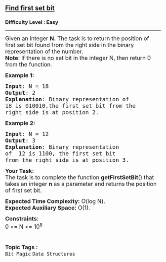 <h2><a href="https://practice.geeksforgeeks.org/problems/find-first-set-bit-1587115620/1">Find first set bit</a></h2><h3>Difficulty Level : Easy</h3><hr><div class="problems_problem_content__Xm_eO"><p><span style="font-size:18px">Given an integer&nbsp;<strong>N.</strong> The task is to return the position of first set bit found from the right side in the binary representation of the number.<br>
<strong>Note</strong>: If there is no set bit in the integer N, then return 0 from the function.&nbsp;&nbsp;</span></p>

<p><span style="font-size:18px"><strong>Example 1:</strong></span></p>

<pre><span style="font-size:18px"><strong>Input</strong>: N = 18
<strong>Output</strong>: 2
<strong>Explanation</strong>: Binary representation of 
18 is 010010,the first set bit from the 
right side is at position 2.</span></pre>

<p><span style="font-size:18px"><strong>Example 2:</strong></span></p>

<pre><span style="font-size:18px"><strong>Input</strong>: N = 12 
<strong>Output</strong>: 3 
<strong>Explanation</strong>: Binary representation 
of  12 is 1100, the first set bit 
from the right side is at position 3.</span></pre>

<p><span style="font-size:18px"><strong>Your Task:</strong><br>
The task is to complete the function <strong>getFirstSetBit</strong>() that takes an integer&nbsp;<strong>n</strong>&nbsp;as a&nbsp;parameter and returns<strong> </strong>the<strong>&nbsp;</strong>position of first set bit.</span></p>

<p><span style="font-size:18px"><strong>Expected Time Complexity:</strong>&nbsp;O(log N).<br>
<strong>Expected Auxiliary Space:</strong>&nbsp;O(1).</span></p>

<p><span style="font-size:18px"><strong>Constraints:</strong><br>
0 &lt;= N &lt;= 10<sup>8</sup></span></p>
</div><br><p><span style=font-size:18px><strong>Topic Tags : </strong><br><code>Bit Magic</code>&nbsp;<code>Data Structures</code>&nbsp;